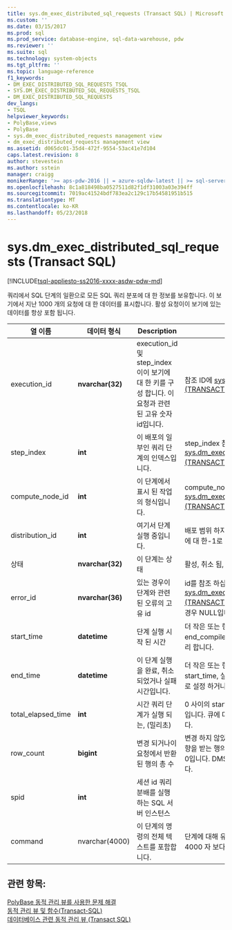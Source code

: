 ```yaml
---
title: sys.dm_exec_distributed_sql_requests (Transact SQL) | Microsoft Docs
ms.custom: ''
ms.date: 03/15/2017
ms.prod: sql
ms.prod_service: database-engine, sql-data-warehouse, pdw
ms.reviewer: ''
ms.suite: sql
ms.technology: system-objects
ms.tgt_pltfrm: ''
ms.topic: language-reference
f1_keywords:
- DM_EXEC_DISTRIBUTED_SQL_REQUESTS_TSQL
- SYS.DM_EXEC_DISTRIBUTED_SQL_REQUESTS_TSQL
- DM_EXEC_DISTRIBUTED_SQL_REQUESTS
dev_langs:
- TSQL
helpviewer_keywords:
- PolyBase,views
- PolyBase
- sys.dm_exec_distributed_requests management view
- dm_exec_distributed_requests management view
ms.assetid: d065dc01-35d4-472f-9554-53ac41e7d104
caps.latest.revision: 8
author: stevestein
ms.author: sstein
manager: craigg
monikerRange: '>= aps-pdw-2016 || = azure-sqldw-latest || >= sql-server-2016 || = sqlallproducts-allversions'
ms.openlocfilehash: 8c1a818498ba0527511d82f1df31003a03e394ff
ms.sourcegitcommit: 7019ac41524bdf783ea2c129c17b54581951b515
ms.translationtype: MT
ms.contentlocale: ko-KR
ms.lasthandoff: 05/23/2018
---
```

# <a name="sysdmexecdistributedsqlrequests-transact-sql"></a>sys.dm_exec_distributed_sql_requests (Transact SQL)
[!INCLUDE[tsql-appliesto-ss2016-xxxx-asdw-pdw-md](../../includes/tsql-appliesto-ss2016-xxxx-asdw-pdw-md.md)]

  쿼리에서 SQL 단계의 일환으로 모든 SQL 쿼리 분포에 대 한 정보를 보유합니다.  이 보기에서 지난 1000 개의 요청에 대 한 데이터를 표시합니다. 활성 요청이이 보기에 있는 데이터를 항상 포함 됩니다.  
  
|열 이름|데이터 형식|Description|범위|  
|-----------------|---------------|-----------------|-----------|  
|execution_id|**nvarchar(32)**|execution_id 및 step_index이이 보기에 대 한 키를 구성 합니다. 이 요청과 관련 된 고유 숫자 id입니다.|참조 ID에 [sys.dm_exec_requests &#40;TRANSACT-SQL&#41;](../../relational-databases/system-dynamic-management-views/sys-dm-exec-requests-transact-sql.md)|  
|step_index|**int**|이 배포의 일부인 쿼리 단계의 인덱스입니다.|step_index 참조 [sys.dm_exec_distributed_request_steps &#40;TRANSACT-SQL&#41;](../../relational-databases/system-dynamic-management-views/sys-dm-exec-distributed-request-steps-transact-sql.md)합니다.|  
|compute_node_id|**int**|이 단계에서 표시 된 작업의 형식입니다.|compute_node_id 참조 [sys.dm_exec_compute_nodes &#40;TRANSACT-SQL&#41;](../../relational-databases/system-dynamic-management-views/sys-dm-exec-compute-nodes-transact-sql.md)합니다.|  
|distribution_id|**int**|여기서 단계 실행 중입니다.|배포 범위 하지 노드 범위에서 실행 되는 요청에 대 한-1로 설정 합니다.|  
|상태|**nvarchar(32)**|이 단계는 상태|활성, 취소 됨, 완료, 실패, 큐에 대기 중인|  
|error_id|**nvarchar(36)**|있는 경우이 단계와 관련 된 오류의 고유 id|id를 참조 하십시오. [sys.dm_exec_compute_node_errors &#40;TRANSACT-SQL&#41;](../../relational-databases/system-dynamic-management-views/sys-dm-exec-compute-node-errors-transact-sql.md), 오류가 발생 하지 않은 경우 NULL입니다.|  
|start_time|**datetime**|단계 실행 시작 된 시간|더 작은 또는 현재 시간 및 크거나 end_compile_time이이 단계 속해 있는 쿼리 합니다.|  
|end_time|**datetime**|이 단계 실행을 완료, 취소 되었거나 실패 시간입니다.|더 작은 또는 현재 시간 및 크거나 start_time, 실행의 현재 단계에 대 한 NULL로 설정 하거나 큐에 대기 합니다.|  
|total_elapsed_time|**int**|시간 쿼리 단계가 실행 되는, (밀리초)|0 사이의 start_time 및 end_time 간의 차이입니다. 큐에 대기 중인된 단계에 대 한 0입니다.|  
|row_count|**bigint**|변경 되거나이 요청에서 반환 된 행의 총 수|변경 하지 않았거나 데이터, 그렇지 않으면 영향을 받는 행의 수를 반환 하는 단계에 대 한 0입니다. DMS 단계에 대 한-1로 설정 합니다.|  
|spid|**int**|세션 id 쿼리 분배를 실행 하는 SQL 서버 인스턴스||  
|command|nvarchar(4000)|이 단계의 명령의 전체 텍스트를 포함합니다.|단계에 대해 유효한 요청 문자열입니다. 4000 자 보다 긴 경우 잘립니다.|  
  
## <a name="see-also"></a>관련 항목:  
 [PolyBase 동적 관리 뷰를 사용한 문제 해결](http://msdn.microsoft.com/library/ce9078b7-a750-4f47-b23e-90b83b783d80)   
 [동적 관리 뷰 및 함수&#40;Transact-SQL&#41;](~/relational-databases/system-dynamic-management-views/system-dynamic-management-views.md)   
 [데이터베이스 관련 동적 관리 뷰 &#40;Transact SQL&#41;](../../relational-databases/system-dynamic-management-views/database-related-dynamic-management-views-transact-sql.md)  
  
  
